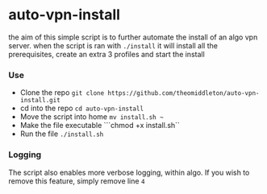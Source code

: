 # auto-vpn-install
the aim of this simple script is to further automate the install of an algo vpn server.
when the script is ran with  ```./install``` it will install all the prerequisites, create an extra 3 profiles and start the install 

### Use
 - Clone the repo ```git clone https://github.com/theomiddleton/auto-vpn-install.git```
 - cd into the repo ```cd auto-vpn-install```
 - Move the script into home ```mv install.sh ~```
 - Make the file executable  ```chmod +x install.sh``
 - Run the file ```./install.sh```

### Logging
The script also enables more verbose logging, within algo. 
If you wish to remove this feature, simply remove line ```4```
